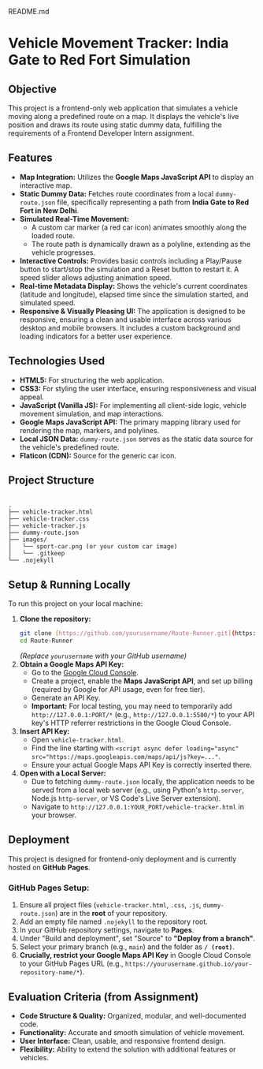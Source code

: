 
README.md


# Vehicle Movement Tracker: India Gate to Red Fort Simulation

## Objective
This project is a frontend-only web application that simulates a vehicle moving along a predefined route on a map. It displays the vehicle's live position and draws its route using static dummy data, fulfilling the requirements of a Frontend Developer Intern assignment.

## Features

* **Map Integration:** Utilizes the **Google Maps JavaScript API** to display an interactive map.
* **Static Dummy Data:** Fetches route coordinates from a local `dummy-route.json` file, specifically representing a path from **India Gate to Red Fort in New Delhi**.
* **Simulated Real-Time Movement:**
    * A custom car marker (a red car icon) animates smoothly along the loaded route.
    * The route path is dynamically drawn as a polyline, extending as the vehicle progresses.
* **Interactive Controls:** Provides basic controls including a Play/Pause button to start/stop the simulation and a Reset button to restart it. A speed slider allows adjusting animation speed.
* **Real-time Metadata Display:** Shows the vehicle's current coordinates (latitude and longitude), elapsed time since the simulation started, and simulated speed.
* **Responsive & Visually Pleasing UI:** The application is designed to be responsive, ensuring a clean and usable interface across various desktop and mobile browsers. It includes a custom background and loading indicators for a better user experience.

## Technologies Used

* **HTML5:** For structuring the web application.
* **CSS3:** For styling the user interface, ensuring responsiveness and visual appeal.
* **JavaScript (Vanilla JS):** For implementing all client-side logic, vehicle movement simulation, and map interactions.
* **Google Maps JavaScript API:** The primary mapping library used for rendering the map, markers, and polylines.
* **Local JSON Data:** `dummy-route.json` serves as the static data source for the vehicle's predefined route.
* **Flaticon (CDN):** Source for the generic car icon.

## Project Structure

```

.
├── vehicle-tracker.html
├── vehicle-tracker.css
├── vehicle-tracker.js
├── dummy-route.json
├── images/
│   └── sport-car.png (or your custom car image)
│   └── .gitkeep
└── .nojekyll

````

## Setup & Running Locally

To run this project on your local machine:

1.  **Clone the repository:**
    ```bash
    git clone [https://github.com/yourusername/Route-Runner.git](https://github.com/yourusername/Route-Runner.git)
    cd Route-Runner
    ```
    *(Replace `yourusername` with your GitHub username)*
2.  **Obtain a Google Maps API Key:**
    * Go to the [Google Cloud Console](https://console.cloud.google.com/).
    * Create a project, enable the **Maps JavaScript API**, and set up billing (required by Google for API usage, even for free tier).
    * Generate an API Key.
    * **Important:** For local testing, you may need to temporarily add `http://127.0.0.1:PORT/*` (e.g., `http://127.0.0.1:5500/*`) to your API key's HTTP referrer restrictions in the Google Cloud Console.
3.  **Insert API Key:**
    * Open `vehicle-tracker.html`.
    * Find the line starting with `<script async defer loading="async" src="https://maps.googleapis.com/maps/api/js?key=..."`.
    * Ensure your actual Google Maps API Key is correctly inserted there.
4.  **Open with a Local Server:**
    * Due to fetching `dummy-route.json` locally, the application needs to be served from a local web server (e.g., using Python's `http.server`, Node.js `http-server`, or VS Code's Live Server extension).
    * Navigate to `http://127.0.0.1:YOUR_PORT/vehicle-tracker.html` in your browser.

## Deployment

This project is designed for frontend-only deployment and is currently hosted on **GitHub Pages**.

### GitHub Pages Setup:

1.  Ensure all project files (`vehicle-tracker.html`, `.css`, `.js`, `dummy-route.json`) are in the **root** of your repository.
2.  Add an empty file named `.nojekyll` to the repository root.
3.  In your GitHub repository settings, navigate to **Pages**.
4.  Under "Build and deployment", set "Source" to **"Deploy from a branch"**.
5.  Select your primary branch (e.g., `main`) and the folder as **`/ (root)`**.
6.  **Crucially, restrict your Google Maps API Key** in Google Cloud Console to your GitHub Pages URL (e.g., `https://yourusername.github.io/your-repository-name/*`).

## Evaluation Criteria (from Assignment)

* **Code Structure & Quality:** Organized, modular, and well-documented code.
* **Functionality:** Accurate and smooth simulation of vehicle movement.
* **User Interface:** Clean, usable, and responsive frontend design.
* **Flexibility:** Ability to extend the solution with additional features or vehicles.
````
